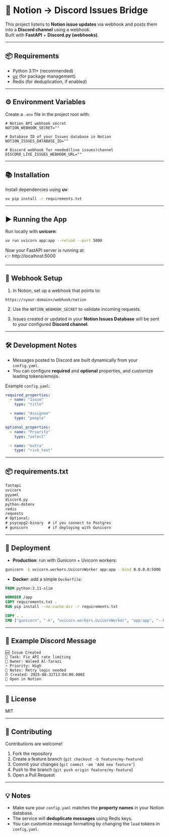 # 🚀 Notion → Discord Issues Bridge

This project listens to **Notion issue updates** via webhook and posts them into a **Discord channel** using a webhook.  
Built with **FastAPI** + **Discord.py (webhooks)**.

---

## 📦 Requirements

- Python 3.11+ (recommended)  
- [uv](https://github.com/astral-sh/uv) (for package management)  
- Redis (for deduplication, if enabled)

---

## ⚙️ Environment Variables

Create a `.env` file in the project root with:

```env
# Notion API webhook secret
NOTION_WEBHOOK_SECRET=""

# Database ID of your Issues database in Notion
NOTION_ISSUES_DATABASE_ID=""

# Discord webhook for needed(live issues)channel
DISCORD_LIVE_ISSUES_WEBHOOK_URL=""
```

---

## 📚 Installation

Install dependencies using **uv**:

```bash
uv pip install -r requirements.txt
```

---

## ▶️ Running the App

Run locally with **uvicorn**:

```bash
uv run uvicorn app:app --reload --port 5000
```

Now your FastAPI server is running at:  
👉 http://localhost:5000

---

## 🔗 Webhook Setup

1. In Notion, set up a webhook that points to:

```
https://<your-domain>/webhook/notion
```

2. Use the `NOTION_WEBHOOK_SECRET` to validate incoming requests.  

3. Issues created or updated in your **Notion Issues Database** will be sent to your configured **Discord channel**.

---

## 🛠️ Development Notes

- Messages posted to Discord are built dynamically from your `config.yaml`.  
- You can configure **required** and **optional** properties, and customize leading tokens/emojis.  

Example `config.yaml`:

```yaml
required_properties:
  - name: "Issue"
    type: "title"

  - name: "Assignee"
    type: "people"

optional_properties:
  - name: "Priority"
    type: "select"

  - name: "extra"
    type: "rich_text"


```

---

## 📦 requirements.txt

```txt
fastapi
uvicorn
pyyaml
discord.py
python-dotenv
redis
requests
# Optional:
# psycopg2-binary  # if you connect to Postgres
# gunicorn         # if deploying with Gunicorn
```

---

## 🚀 Deployment

- **Production**: run with Gunicorn + Uvicorn workers:

```bash
gunicorn -k uvicorn.workers.UvicornWorker app:app --bind 0.0.0.0:5000
```

- **Docker**: add a simple `Dockerfile`:

```dockerfile
FROM python:3.11-slim

WORKDIR /app
COPY requirements.txt .
RUN pip install --no-cache-dir -r requirements.txt

COPY . .
CMD ["gunicorn", "-k", "uvicorn.workers.UvicornWorker", "app:app", "--bind", "0.0.0.0:5000"]
```

---

## 📝 Example Discord Message

```
🆕 Issue Created
📝 Task: Fix API rate limiting
🙋 Owner: Waleed Al-Tarazi
⚡ Priority: High
📌 Notes: Retry logic needed
⏰ Created: 2025-08-31T13:04:00.000Z
🔗 Open in Notion
```

---

## 📝 License

MIT

---

## 🤝 Contributing

Contributions are welcome!  

1. Fork the repository  
2. Create a feature branch (`git checkout -b feature/my-feature`)  
3. Commit your changes (`git commit -am 'Add new feature'`)  
4. Push to the branch (`git push origin feature/my-feature`)  
5. Open a Pull Request  

---

## 💡 Notes

- Make sure your `config.yaml` matches the **property names** in your Notion database.  
- The service will **deduplicate messages** using Redis keys.  
- You can customize message formatting by changing the `lead` tokens in `config.yaml`.

